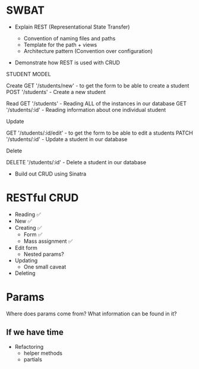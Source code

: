 # SWBAT
* Explain REST (Representational State Transfer)
   - Convention of naming files and paths
   - Template for the path + views
   - Architecture pattern (Convention over configuration)

* Demonstrate how REST is used with CRUD

STUDENT MODEL

Create
  GET '/students/new' - to get the form to be able to create a student
  POST '/students' - Create a new student

Read
  GET '/students' - Reading ALL of the instances in our database
  GET '/students/:id' - Reading information about one individual student

Update

  GET '/students/:id/edit' - to get the form to be able to edit a students
  PATCH '/students/:id' - Update a student in our database

Delete

  DELETE '/students/:id' - Delete a student in our database
  

* Build out CRUD using Sinatra

# RESTful CRUD
* Reading ✅
* New ✅
* Creating ✅
  * Form ✅
  * Mass assignment ✅
* Edit form
  * Nested params?
* Updating
  * One small caveat
* Deleting

# Params
Where does params come from? What information can be found in it?

## If we have time
* Refactoring
  * helper methods
  * partials
